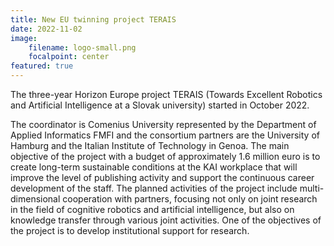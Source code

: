 ```yaml
---
title: New EU twinning project TERAIS
date: 2022-11-02
image:
    filename: logo-small.png
    focalpoint: center
featured: true
---
```

The three-year Horizon Europe project TERAIS (Towards Excellent Robotics and
Artificial Intelligence at a Slovak university) started in October 2022.

<!--more-->

The coordinator is Comenius University represented by the Department of Applied
Informatics FMFI and the consortium partners are the University of Hamburg
and the Italian Institute of Technology in Genoa. The main objective of the
project with a budget of approximately 1.6 million euro is to create
long-term sustainable conditions at the KAI workplace that will improve the
level of publishing activity and support the continuous career development
of the staff. The planned activities of the project include
multi-dimensional cooperation with partners, focusing not only on joint
research in the field of cognitive robotics and artificial intelligence, but
also on knowledge transfer through various joint activities. One of the
objectives of the project is to develop institutional support for research.
